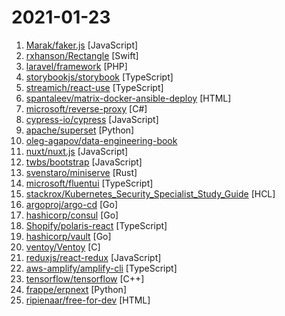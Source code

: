 # 2021-01-23

1. [Marak/faker.js](https://github.com/Marak/faker.js "generate massive amounts of realistic fake data in Node.js and the browser") [JavaScript]
2. [rxhanson/Rectangle](https://github.com/rxhanson/Rectangle "Move and resize windows on macOS with keyboard shortcuts and snap areas") [Swift]
3. [laravel/framework](https://github.com/laravel/framework "") [PHP]
4. [storybookjs/storybook](https://github.com/storybookjs/storybook "📓 The UI component explorer. Develop, document, & test for React, Vue, Angular, Ember, Web Components, & more!") [TypeScript]
5. [streamich/react-use](https://github.com/streamich/react-use "React Hooks — 👍") [TypeScript]
6. [spantaleev/matrix-docker-ansible-deploy](https://github.com/spantaleev/matrix-docker-ansible-deploy "Matrix (An open network for secure, decentralized communication) server setup using Ansible and Docker") [HTML]
7. [microsoft/reverse-proxy](https://github.com/microsoft/reverse-proxy "A toolkit for developing high-performance HTTP reverse proxy applications.") [C#]
8. [cypress-io/cypress](https://github.com/cypress-io/cypress "Fast, easy and reliable testing for anything that runs in a browser.") [JavaScript]
9. [apache/superset](https://github.com/apache/superset "Apache Superset is a Data Visualization and Data Exploration Platform") [Python]
10. [oleg-agapov/data-engineering-book](https://github.com/oleg-agapov/data-engineering-book "Accumulated knowledge and experience in the field of Data Engineering") 
11. [nuxt/nuxt.js](https://github.com/nuxt/nuxt.js "The Intuitive Vue Framework") [JavaScript]
12. [twbs/bootstrap](https://github.com/twbs/bootstrap "The most popular HTML, CSS, and JavaScript framework for developing responsive, mobile first projects on the web.") [JavaScript]
13. [svenstaro/miniserve](https://github.com/svenstaro/miniserve "🌟 For when you really just want to serve some files over HTTP right now!") [Rust]
14. [microsoft/fluentui](https://github.com/microsoft/fluentui "Fluent UI web represents a collection of utilities, React components, and web components for building web applications.") [TypeScript]
15. [stackrox/Kubernetes_Security_Specialist_Study_Guide](https://github.com/stackrox/Kubernetes_Security_Specialist_Study_Guide "") [HCL]
16. [argoproj/argo-cd](https://github.com/argoproj/argo-cd "Declarative continuous deployment for Kubernetes.") [Go]
17. [hashicorp/consul](https://github.com/hashicorp/consul "Consul is a distributed, highly available, and data center aware solution to connect and configure applications across dynamic, distributed infrastructure.") [Go]
18. [Shopify/polaris-react](https://github.com/Shopify/polaris-react "Shopify’s product component library") [TypeScript]
19. [hashicorp/vault](https://github.com/hashicorp/vault "A tool for secrets management, encryption as a service, and privileged access management") [Go]
20. [ventoy/Ventoy](https://github.com/ventoy/Ventoy "A new bootable USB solution.") [C]
21. [reduxjs/react-redux](https://github.com/reduxjs/react-redux "Official React bindings for Redux") [JavaScript]
22. [aws-amplify/amplify-cli](https://github.com/aws-amplify/amplify-cli "A CLI toolchain for simplifying serverless web and mobile development.") [TypeScript]
23. [tensorflow/tensorflow](https://github.com/tensorflow/tensorflow "An Open Source Machine Learning Framework for Everyone") [C++]
24. [frappe/erpnext](https://github.com/frappe/erpnext "Free and Open Source Alternative to SAP") [Python]
25. [ripienaar/free-for-dev](https://github.com/ripienaar/free-for-dev "A list of SaaS, PaaS and IaaS offerings that have free tiers of interest to devops and infradev") [HTML]
